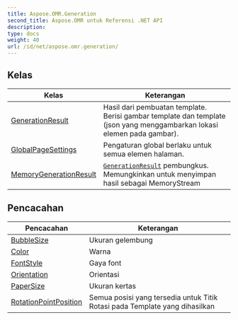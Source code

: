 ```yaml
---
title: Aspose.OMR.Generation
second_title: Aspose.OMR untuk Referensi .NET API
description: 
type: docs
weight: 40
url: /id/net/aspose.omr.generation/
---
```



## Kelas

| Kelas | Keterangan |
| --- | --- |
| [GenerationResult](./generationresult/) | Hasil dari pembuatan template. Berisi gambar template dan template (json yang menggambarkan lokasi elemen pada gambar). |
| [GlobalPageSettings](./globalpagesettings/) | Pengaturan global berlaku untuk semua elemen halaman. |
| [MemoryGenerationResult](./memorygenerationresult/) | [`GenerationResult`](../aspose.omr.generation/generationresult/) pembungkus. Memungkinkan untuk menyimpan hasil sebagai MemoryStream |
## Pencacahan

| Pencacahan | Keterangan |
| --- | --- |
| [BubbleSize](./bubblesize/) | Ukuran gelembung |
| [Color](./color/) | Warna |
| [FontStyle](./fontstyle/) | Gaya font |
| [Orientation](./orientation/) | Orientasi |
| [PaperSize](./papersize/) | Ukuran kertas |
| [RotationPointPosition](./rotationpointposition/) | Semua posisi yang tersedia untuk Titik Rotasi pada Template yang dihasilkan |



